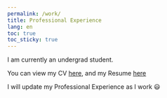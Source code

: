 ```yaml
---
permalink: /work/
title: Professional Experience
lang: en
toc: true
toc_sticky: true
---
```


I am currently an undergrad student.

You can view my CV [here](https://drive.google.com/file/d/1PmCSSGH1yO-OxGdWiByv1m36jVTLgQGZ/view?usp=sharing), and my Resume [here](https://drive.google.com/file/d/1nbM9kiVag68hyARzwnGB_9NgwqtgBK4g/view?usp=sharing)

I will update my Professional Experience as I work :smiley:
